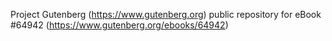 Project Gutenberg (https://www.gutenberg.org) public repository for
eBook #64942 (https://www.gutenberg.org/ebooks/64942)
